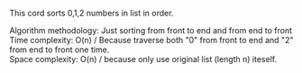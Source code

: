 This cord sorts 0,1,2 numbers in list in order. <br>

Algorithm methodology: Just sorting from front to end and from end to front <br>
Time complexity: O(n) / Because traverse both "0" from front to end and "2" from end to front one time. <br>
Space complexity: O(n) / because only use original list (length n) iteself. <br>
